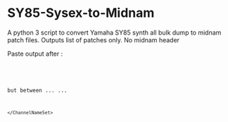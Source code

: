 # SY85-Sysex-to-Midnam
A python 3 script to convert Yamaha SY85 synth all bulk dump to midnam patch files.  Outputs list of patches only.  No midnam header

Paste output after :

<code>
  </AvailableForChannels>
   
   but between 
   ...
   ...


    </ChannelNameSet>
  </MasterDeviceNames>
</MIDINameDocument>
</code>
